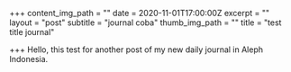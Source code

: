 +++
content_img_path = ""
date = 2020-11-01T17:00:00Z
excerpt = ""
layout = "post"
subtitle = "journal coba"
thumb_img_path = ""
title = "test title journal"

+++
Hello, this test for another post of my new daily journal in Aleph Indonesia.